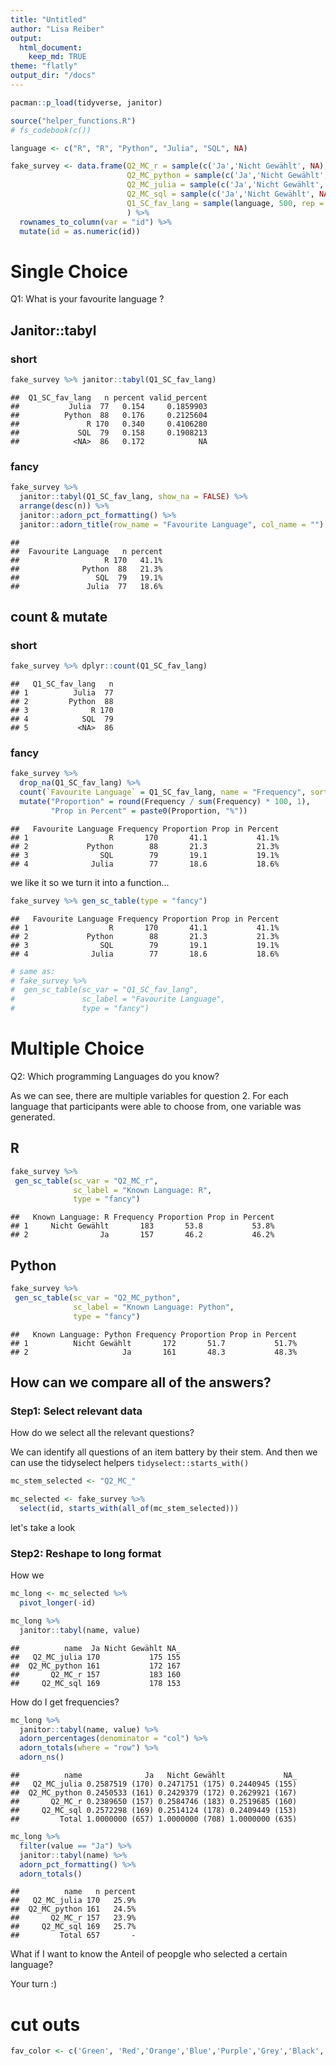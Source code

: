 ```yaml
---
title: "Untitled"
author: "Lisa Reiber"
output:
  html_document:
    keep_md: TRUE
theme: "flatly"
output_dir: "/docs"
---
```





```r
pacman::p_load(tidyverse, janitor)

source("helper_functions.R")
# fs_codebook(c())
```


```r
language <- c("R", "R", "Python", "Julia", "SQL", NA)

fake_survey <- data.frame(Q2_MC_r = sample(c('Ja','Nicht Gewählt', NA), 500, rep = TRUE),
                          Q2_MC_python = sample(c('Ja','Nicht Gewählt', NA), 500, rep = TRUE), 
                          Q2_MC_julia = sample(c('Ja','Nicht Gewählt', NA), 500, rep = TRUE), 
                          Q2_MC_sql = sample(c('Ja','Nicht Gewählt', NA), 500, rep = TRUE), 
                          Q1_SC_fav_lang = sample(language, 500, rep = TRUE)
                          ) %>% 
  rownames_to_column(var = "id") %>% 
  mutate(id = as.numeric(id))
```

# Single Choice

Q1: What is your favourite language ?

## Janitor::tabyl

### short

```r
fake_survey %>% janitor::tabyl(Q1_SC_fav_lang) 
```

```
##  Q1_SC_fav_lang   n percent valid_percent
##           Julia  77   0.154     0.1859903
##          Python  88   0.176     0.2125604
##               R 170   0.340     0.4106280
##             SQL  79   0.158     0.1908213
##            <NA>  86   0.172            NA
```

### fancy

```r
fake_survey %>% 
  janitor::tabyl(Q1_SC_fav_lang, show_na = FALSE) %>% 
  arrange(desc(n)) %>% 
  janitor::adorn_pct_formatting() %>% 
  janitor::adorn_title(row_name = "Favourite Language", col_name = "")
```

```
##                                
##  Favourite Language   n percent
##                   R 170   41.1%
##              Python  88   21.3%
##                 SQL  79   19.1%
##               Julia  77   18.6%
```

## count & mutate

### short

```r
fake_survey %>% dplyr::count(Q1_SC_fav_lang) 
```

```
##   Q1_SC_fav_lang   n
## 1          Julia  77
## 2         Python  88
## 3              R 170
## 4            SQL  79
## 5           <NA>  86
```

### fancy

```r
fake_survey %>% 
  drop_na(Q1_SC_fav_lang) %>% 
  count(`Favourite Language` = Q1_SC_fav_lang, name = "Frequency", sort = TRUE) %>% 
  mutate("Proportion" = round(Frequency / sum(Frequency) * 100, 1),
         "Prop in Percent" = paste0(Proportion, "%"))
```

```
##   Favourite Language Frequency Proportion Prop in Percent
## 1                  R       170       41.1           41.1%
## 2             Python        88       21.3           21.3%
## 3                SQL        79       19.1           19.1%
## 4              Julia        77       18.6           18.6%
```

we like it so we turn it into a function...


```r
fake_survey %>% gen_sc_table(type = "fancy")
```

```
##   Favourite Language Frequency Proportion Prop in Percent
## 1                  R       170       41.1           41.1%
## 2             Python        88       21.3           21.3%
## 3                SQL        79       19.1           19.1%
## 4              Julia        77       18.6           18.6%
```

```r
# same as:
# fake_survey %>% 
#  gen_sc_table(sc_var = "Q1_SC_fav_lang", 
#               sc_label = "Favourite Language", 
#               type = "fancy")
```

# Multiple Choice

Q2: Which programming Languages do you know?

As we can see, there are multiple variables for question 2. For each language that participants were able to choose from, one variable was generated.

## R

```r
fake_survey %>% 
 gen_sc_table(sc_var = "Q2_MC_r", 
              sc_label = "Known Language: R", 
              type = "fancy")
```

```
##   Known Language: R Frequency Proportion Prop in Percent
## 1     Nicht Gewählt       183       53.8           53.8%
## 2                Ja       157       46.2           46.2%
```
## Python


```r
fake_survey %>% 
 gen_sc_table(sc_var = "Q2_MC_python", 
              sc_label = "Known Language: Python", 
              type = "fancy")
```

```
##   Known Language: Python Frequency Proportion Prop in Percent
## 1          Nicht Gewählt       172       51.7           51.7%
## 2                     Ja       161       48.3           48.3%
```

## How can we compare all of the answers?

### Step1: Select relevant data

How do we select all the relevant questions?

We can identify all questions of an item battery by their stem. And then we can use the tidyselect helpers `tidyselect::starts_with()`


```r
mc_stem_selected <- "Q2_MC_"
```


```r
mc_selected <- fake_survey %>% 
  select(id, starts_with(all_of(mc_stem_selected))) 
```

let's take a look
### Step2: Reshape to long format

How we 

```r
mc_long <- mc_selected %>% 
  pivot_longer(-id)
```


```r
mc_long %>% 
  janitor::tabyl(name, value)
```

```
##          name  Ja Nicht Gewählt NA_
##   Q2_MC_julia 170           175 155
##  Q2_MC_python 161           172 167
##       Q2_MC_r 157           183 160
##     Q2_MC_sql 169           178 153
```

How do I get frequencies?


```r
mc_long %>% 
  janitor::tabyl(name, value) %>% 
  adorn_percentages(denominator = "col") %>% 
  adorn_totals(where = "row") %>% 
  adorn_ns()
```

```
##          name              Ja   Nicht Gewählt             NA_
##   Q2_MC_julia 0.2587519 (170) 0.2471751 (175) 0.2440945 (155)
##  Q2_MC_python 0.2450533 (161) 0.2429379 (172) 0.2629921 (167)
##       Q2_MC_r 0.2389650 (157) 0.2584746 (183) 0.2519685 (160)
##     Q2_MC_sql 0.2572298 (169) 0.2514124 (178) 0.2409449 (153)
##         Total 1.0000000 (657) 1.0000000 (708) 1.0000000 (635)
```


```r
mc_long %>%
  filter(value == "Ja") %>% 
  janitor::tabyl(name) %>% 
  adorn_pct_formatting() %>% 
  adorn_totals()
```

```
##          name   n percent
##   Q2_MC_julia 170   25.9%
##  Q2_MC_python 161   24.5%
##       Q2_MC_r 157   23.9%
##     Q2_MC_sql 169   25.7%
##         Total 657       -
```

What if I want to know the Anteil of peopgle who selected a certain language? 

Your turn :)



# cut outs

```r
fav_color <- c('Green', 'Red','Orange','Blue','Purple','Grey','Black','Yellow','White','Lavender')
```
